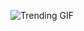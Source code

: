 
<!-- GIF_SECTION -->
![Trending GIF](https://media1.giphy.com/media/v1.Y2lkPThiYjIxNzcyZ3RlYjY0Ym9hczJ5bG11cjc4aGx0OHU3dTd2bXQ0MGZzMGFzM3h2YSZlcD12MV9naWZzX3NlYXJjaCZjdD1n/JmJMzlXOiI0dq/giphy.gif)
<!-- END_GIF_SECTION -->
